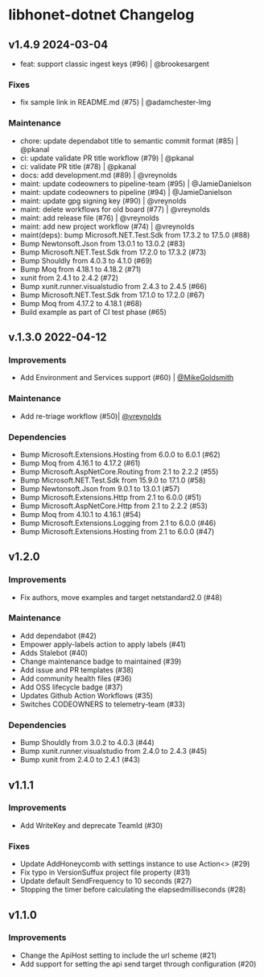 # libhonet-dotnet Changelog

## v1.4.9 2024-03-04

- feat: support classic ingest keys (#96) | @brookesargent

### Fixes

- fix sample link in README.md (#75) | @adamchester-lmg

### Maintenance

- chore: update dependabot title to semantic commit format (#85) | @pkanal
- ci: update validate PR title workflow (#79) | @pkanal
- ci: validate PR title (#78) | @pkanal
- docs: add development.md (#89) | @vreynolds
- maint: update codeowners to pipeline-team (#95) | @JamieDanielson
- maint: update codeowners to pipeline (#94) | @JamieDanielson
- maint: update gpg signing key (#90) | @vreynolds
- maint: delete workflows for old board (#77) | @vreynolds
- maint: add release file (#76) | @vreynolds
- maint: add new project workflow (#74) | @vreynolds
- maint(deps): bump Microsoft.NET.Test.Sdk from 17.3.2 to 17.5.0 (#88)
- Bump Newtonsoft.Json from 13.0.1 to 13.0.2 (#83)
- Bump Microsoft.NET.Test.Sdk from 17.2.0 to 17.3.2 (#73)
- Bump Shouldly from 4.0.3 to 4.1.0 (#69)
- Bump Moq from 4.18.1 to 4.18.2 (#71)
- xunit from 2.4.1 to 2.4.2 (#72)
- Bump xunit.runner.visualstudio from 2.4.3 to 2.4.5 (#66)
- Bump Microsoft.NET.Test.Sdk from 17.1.0 to 17.2.0 (#67)
- Bump Moq from 4.17.2 to 4.18.1 (#68)
- Build example as part of CI test phase (#65)

## v.1.3.0 2022-04-12

### Improvements

- Add Environment and Services support (#60) | [@MikeGoldsmith](https://github.com/MikeGoldsmith)

### Maintenance

- Add re-triage workflow (#50)| [@vreynolds](https://github.com/vreynolds)

### Dependencies

- Bump Microsoft.Extensions.Hosting from 6.0.0 to 6.0.1 (#62)
- Bump Moq from 4.16.1 to 4.17.2 (#61)
- Bump Microsoft.AspNetCore.Routing from 2.1 to 2.2.2 (#55)
- Bump Microsoft.NET.Test.Sdk from 15.9.0 to 17.1.0 (#58)
- Bump Newtonsoft.Json from 9.0.1 to 13.0.1 (#57)
- Bump Microsoft.Extensions.Http from 2.1 to 6.0.0 (#51)
- Bump Microsoft.AspNetCore.Http from 2.1 to 2.2.2 (#53)
- Bump Moq from 4.10.1 to 4.16.1 (#54)
- Bump Microsoft.Extensions.Logging from 2.1 to 6.0.0 (#46)
- Bump Microsoft.Extensions.Hosting from 2.1 to 6.0.0 (#47)

## v1.2.0

### Improvements

- Fix authors, move examples and target netstandard2.0 (#48)

### Maintenance

- Add dependabot (#42)
- Empower apply-labels action to apply labels (#41)
- Adds Stalebot (#40)
- Change maintenance badge to maintained (#39)
- Add issue and PR templates (#38)
- Add community health files (#36)
- Add OSS lifecycle badge (#37)
- Updates Github Action Workflows (#35)
- Switches CODEOWNERS to telemetry-team (#33)

### Dependencies

- Bump Shouldly from 3.0.2 to 4.0.3 (#44)
- Bump xunit.runner.visualstudio from 2.4.0 to 2.4.3 (#45)
- Bump xunit from 2.4.0 to 2.4.1 (#43)

## v1.1.1

### Improvements

- Add WriteKey and deprecate TeamId (#30)

### Fixes

- Update AddHoneycomb with settings instance to use Action<> (#29)
- Fix typo in VersionSuffux project file property (#31)
- Update default SendFrequency to 10 seconds (#27)
- Stopping the timer before calculating the elapsedmilliseconds (#28)

## v1.1.0

### Improvements

- Change the ApiHost setting to include the url scheme (#21)
- Add support for setting the api send target through configuration (#20)
